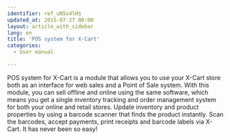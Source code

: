 ```yaml
---
identifier: ref_uN5s4lHS
updated_at: 2015-07-27 00:00
layout: article_with_sidebar
lang: en
title: 'POS system for X-Cart'
categories:
  - User manual

---
```



POS system for X-Cart is a module that allows you to use your X-Cart store both as an interface for web sales and a Point of Sale system. With this module, you can sell offline and online using the same software, which means you get a single inventory tracking and order management system for both your online and retail stores. Update inventory and product properties by using a barcode scanner that finds the product instantly. Scan the barcodes, accept payments, print receipts and barcode labels via X-Cart. It has never been so easy!